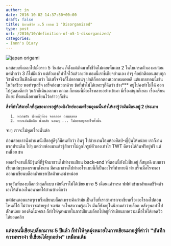 ```yaml
---
author: in
date: 2016-10-02 14:37:50+00:00
draft: false
title: นิยามชีวิต ม.5 เทอม 1 "Disorganized"
type: post
url: /2016/10/definition-of-m5-1-disorganized/
categories:
- Innn's Diary
---
```


![japan origami](https://www.cyruszh.com/wp-content/uploads/2014/03/1000_Cranes_for_Japan_Sans_Text-1-1024x640.jpg)


ผลสอบเพิ่งออกไปเมื่อราว 5 วันก่อน ก็ตั้งแต่เกิดมาทั้งชีวิตไม่เคยเห็นเลข 2 ในใบเกรดตัวเองมาก่อน แค่ต่ำกว่า 3 ก็ไม่มีแล้ว แต่ตัวเองก็ทำใจไว้แล้วละว่าเทอมนี้เราขี้เกียจอ่านเอง ฮ่าๆ คือปกติตอนสอบทุกวิชาก็จะเป็นฟีลลิ่งแบบว่า ไม่เสร็จจริงก็ไม่ออกแน่ๆ ปกติก็ออกตอนเวลาหมดพอดี แต่แบบเทอมนี้เช่นในวิชาชีวะ พอทำๆเสร็จ เสร็จก่อนเวลาด้วย ข้อที่ทำไม่ได้เยอะๆก็คิดว่า ช่าง*** อยู่ไปคงทำไม่ได้ ออกไปสูดลมดีกว่า \\แล้วก็เดินออกมา ถถถถ ก็เทอมนี้มีอะไรหลายอย่างเข้ามา มีเรื่องสนุกก็เยอะ เรื่องเรียนก็แยะ ที่ตอนนี้อยากเขียนไว้คร่าวๆก็เช่น
<!-- more -->
**สิ่งที่ทำให้ตายใจที่สุดของการอยู่ห้องคิงวิทย์คอมเตรียมอุดมนั้นทำให้เรารู้ว่ามันมีคนอยู่ 2 ประเภท**



 	  1. พวกขยัน นั่งหน้าห้อง จดตลอด ถามตลอด
 	  2. พวกเล่นมือถือ นั่งหลับ นอนๆ ... ไม่อยากพูดอะไรทั้งนั้น

จบๆ เราจะไม่พูดเรื่องนั้นต่อ

ก่อนสอบเรานั่งอ่านหนังสืออยู่ดีๆก็มีคนทักว่า อินๆ ไปถ่ายงานโฮมห้องศิลป์-ญี่ปุ่นให้หน่อย เราก็งานแรกประเดิม ไปๆ แต่ถ่ายห้องมาแล้วรู้สึกเราไม่ถูกใจรูปตัวเองเท่าไร TWT ดีตรงได้กินฟรีอยู่ฟรี แต่เหนื่อย ชห

พอเสร็จงานนี้ก็มีรุ่นพี่ที่รู้จักมาชวนไปทำงานเขียน back-end \\ที่ตอนนี้ยังนั่งปั่นอยู่ ก็สนุกดี แบบเราเขียนเล่นๆของเรามาตั้งนาน มีคนมาชวนไปทำอะไรแบบนี้ก็เป็นอะไรที่ท้าทายดี ทำเสร็จเมื่อไรจะเอาออกมาเขียนบล็อคช่วยเขาเปิดตัวแนะนำหน่อย

มาดูวันที่ของบล็อกล่าสุดก็แบบ เห้ยนี่เราไม่ได้เขียนมาจะ 5 เดือนแล้วหรอ ฟฟฟ เข้ามาอัพเดตชีวิตตัวเองให้ตัวเองในอนาคตได้อ่านบ้างดีกว่า

แต่ก่อนตอนแรกๆเราเริ่มเขียนบล็อกเพราะคิดว่ามันเป็นเว็บที่เราสามารถจะเขียนเรื่องอะไรลงไปตอนไหนก็ได้ ไม่ว่าเราจะถ่ายรูป จะเพ้อ จะโพสความรู้อะไร มันก็ยังอยู่ในนิยามคำว่าบล็อก หลังๆพอทำไปสักหน่อย ลองติดโฆษณา ก็ทำให้จุดหมายในการเขียนบล็อกไปอยู่ที่ว่าเขียนบทความเพื่อให้ได้ยอดวิว ได้ยอดคลิก


### **แต่ตอนนี้เขียนบล็อกมาจะ 5 ปีแล้ว ก็ทำให้จุดมุ่งหมายในการเขียนมาอยู่ที่คำว่า "บันทึกความทรงจำ ที่เขียนได้ทุกอย่าง" เหมือนเดิม**
